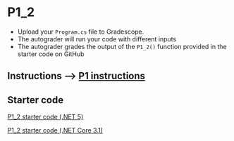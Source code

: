 # P1_2

* Upload your `Program.cs` file to Gradescope. 
* The autograder will run your code with different inputs 
* The autograder grades the output of the `P1_2()` function provided in the starter code on GitHub

## Instructions --> [P1 instructions](./P1%20instructions.pdf)

## Starter code

<!-- %20 is url encoding for spaces -->
[P1_2 starter code (.NET 5)](./.NET%205.0/Program.cs)

[P1_2 starter code (.NET Core 3.1)](./.NET%20core%203.1/Program.cs)